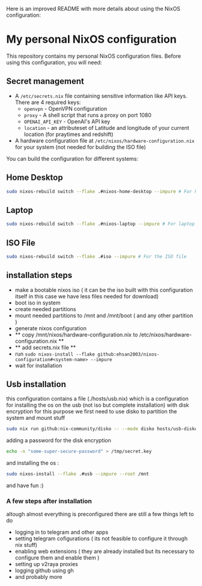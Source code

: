 Here is an improved README with more details about using the NixOS configuration:

# My personal NixOS configuration

This repository contains my personal NixOS configuration files. Before using this configuration, you will need:

## Secret management

- A `/etc/secrets.nix` file containing sensitive information like API keys. There are 4 required keys:
  - `openvpn` - OpenVPN configuration
  - `proxy` - A shell script that runs a proxy on port 1080
  - `OPENAI_API_KEY` - OpenAI's API key
  - `location` - an attributeset of Latitude and longitude of your current location (for praytimes and redshift)
- A hardware configuration file at `/etc/nixos/hardware-configuration.nix` for your system (not needed for building the ISO file)

You can build the configuration for different systems:

## Home Desktop

```bash
sudo nixos-rebuild switch --flake .#nixos-home-desktop --impure # For home PC
```

## Laptop

```bash
sudo nixos-rebuild switch --flake .#nixos-laptop --impure # For laptop
```

## ISO File

```bash
sudo nixos-rebuild switch --flake .#iso --impure # For the ISO file
```

## installation steps

- make a bootable nixos iso ( it can be the iso built with this configuration itself in this case we have less files needed for download)
- boot iso in system
- create needed partitions
- mount needed partitions to /mnt and /mnt/boot ( and any other partition )
- generate nixos configuration
- ** copy /mnt/nixos/hardware-configuration.nix to /etc/nixos/hardware-configuration.nix **
- ** add secrets.nix file **
- run `sudo nixos-install --flake github:ehsan2003/nixos-configuration#<system-name> --impure`
- wait for installation

## Usb installation

this configuration contains a file (./hosts/usb.nix) which is a configuration for installing the os on the usb (not iso but complete installation) with disk encryption
for this purpose we first need to use disko to partition the system and mount stuff

```sh
sudo nix run github:nix-community/disko -- --mode disko hosts/usb-disko.nix
```

adding a password for the disk encryption

```sh
echo -n "some-super-secure-password" > /tmp/secret.key
```

and installing the os :

```sh
sudo nixos-install --flake .#usb --impure --root /mnt
```

and have fun :)

### A few steps after installation

altough almost everything is preconfigured there are still a few things left to do

- logging in to telegram and other apps
- setting telegram cofigurations ( its not feasible to configure it through nix stuff)
- enabling web extensions ( they are already installed but its necessary to configure them and enable them )
- setting up v2raya proxies
- logging github using gh
- and probably more
